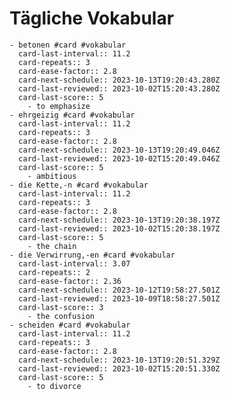 # Tägliche Vokabular
	- betonen #card #vokabular
	  card-last-interval:: 11.2
	  card-repeats:: 3
	  card-ease-factor:: 2.8
	  card-next-schedule:: 2023-10-13T19:20:43.280Z
	  card-last-reviewed:: 2023-10-02T15:20:43.280Z
	  card-last-score:: 5
		- to emphasize
	- ehrgeizig #card #vokabular
	  card-last-interval:: 11.2
	  card-repeats:: 3
	  card-ease-factor:: 2.8
	  card-next-schedule:: 2023-10-13T19:20:49.046Z
	  card-last-reviewed:: 2023-10-02T15:20:49.046Z
	  card-last-score:: 5
		- ambitious
	- die Kette,-n #card #vokabular
	  card-last-interval:: 11.2
	  card-repeats:: 3
	  card-ease-factor:: 2.8
	  card-next-schedule:: 2023-10-13T19:20:38.197Z
	  card-last-reviewed:: 2023-10-02T15:20:38.197Z
	  card-last-score:: 5
		- the chain
	- die Verwirrung,-en #card #vokabular
	  card-last-interval:: 3.07
	  card-repeats:: 2
	  card-ease-factor:: 2.36
	  card-next-schedule:: 2023-10-12T19:58:27.501Z
	  card-last-reviewed:: 2023-10-09T18:58:27.501Z
	  card-last-score:: 3
		- the confusion
	- scheiden #card #vokabular
	  card-last-interval:: 11.2
	  card-repeats:: 3
	  card-ease-factor:: 2.8
	  card-next-schedule:: 2023-10-13T19:20:51.329Z
	  card-last-reviewed:: 2023-10-02T15:20:51.330Z
	  card-last-score:: 5
		- to divorce